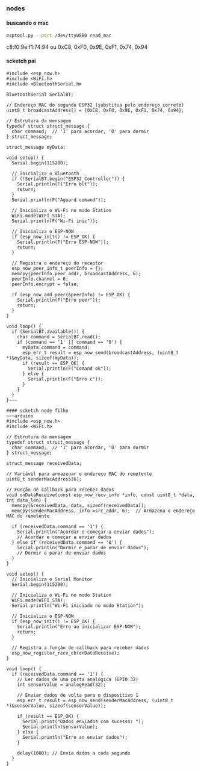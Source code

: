 ### nodes
#### buscando o mac

~~~bash
esptool.py --port /dev/ttyUSB0 read_mac 
~~~
c8:f0:9e:f1:74:94
ou 
0xC8, 0xF0, 0x9E, 0xF1, 0x74, 0x94

#### scketch pai
~~~arduino
#include <esp_now.h>
#include <WiFi.h>
#include <BluetoothSerial.h>

BluetoothSerial SerialBT;

// Endereço MAC do segundo ESP32 (substitua pelo endereço correto)
uint8_t broadcastAddress[] = {0xC8, 0xF0, 0x9E, 0xF1, 0x74, 0x94};

// Estrutura da mensagem
typedef struct struct_message {
  char command;  // '1' para acordar, '0' para dormir
} struct_message;

struct_message myData;

void setup() {
  Serial.begin(115200);

  // Inicializa o Bluetooth
  if (!SerialBT.begin("ESP32_Controller")) {
    Serial.println(F("Erro blt"));
    return;
  }
  Serial.println(F("Aguard comand"));

  // Inicializa o Wi-Fi no modo Station
  WiFi.mode(WIFI_STA);
  Serial.println(F("Wi-Fi inic"));

  // Inicializa o ESP-NOW
  if (esp_now_init() != ESP_OK) {
    Serial.println(F("Erro ESP-NOW"));
    return;
  }

  // Registra o endereço do receptor
  esp_now_peer_info_t peerInfo = {};
  memcpy(peerInfo.peer_addr, broadcastAddress, 6);
  peerInfo.channel = 0;
  peerInfo.encrypt = false;

  if (esp_now_add_peer(&peerInfo) != ESP_OK) {
    Serial.println(F("Erro peer"));
    return;
  }
}

void loop() {
  if (SerialBT.available()) {
    char command = SerialBT.read();
    if (command == '1' || command == '0') {
      myData.command = command;
      esp_err_t result = esp_now_send(broadcastAddress, (uint8_t *)&myData, sizeof(myData));
      if (result == ESP_OK) {
        Serial.println(F("Comand ok"));
      } else {
        Serial.println(F("Erro c"));
      }
    }
  }
}~~~

#### scketch node filho
~~~arduino
#include <esp_now.h>
#include <WiFi.h>

// Estrutura da mensagem
typedef struct struct_message {
  char command;  // '1' para acordar, '0' para dormir
} struct_message;

struct_message receivedData;

// Variável para armazenar o endereço MAC do remetente
uint8_t senderMacAddress[6];

// Função de callback para receber dados
void onDataReceive(const esp_now_recv_info *info, const uint8_t *data, int data_len) {
  memcpy(&receivedData, data, sizeof(receivedData));
  memcpy(senderMacAddress, info->src_addr, 6);  // Armazena o endereço MAC do remetente

  if (receivedData.command == '1') {
    Serial.println("Acordar e começar a enviar dados");
    // Acordar e começar a enviar dados
  } else if (receivedData.command == '0') {
    Serial.println("Dormir e parar de enviar dados");
    // Dormir e parar de enviar dados
  }
}

void setup() {
  // Inicializa o Serial Monitor
  Serial.begin(115200);

  // Inicializa o Wi-Fi no modo Station
  WiFi.mode(WIFI_STA);
  Serial.println("Wi-Fi iniciado no modo Station");

  // Inicializa o ESP-NOW
  if (esp_now_init() != ESP_OK) {
    Serial.println("Erro ao inicializar ESP-NOW");
    return;
  }

  // Registra a função de callback para receber dados
  esp_now_register_recv_cb(onDataReceive);
}

void loop() {
  if (receivedData.command == '1') {
    // Ler dados de uma porta analógica (GPIO 32)
    int sensorValue = analogRead(32);

    // Enviar dados de volta para o dispositivo 1
    esp_err_t result = esp_now_send(senderMacAddress, (uint8_t *)&sensorValue, sizeof(sensorValue));

    if (result == ESP_OK) {
      Serial.print("Dados enviados com sucesso: ");
      Serial.println(sensorValue);
    } else {
      Serial.println("Erro ao enviar dados");
    }

    delay(1000); // Envia dados a cada segundo
  }
}
~~~
